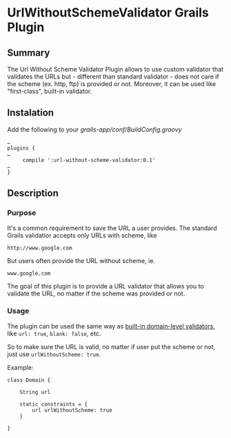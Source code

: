 # UrlWithoutSchemeValidator Grails Plugin

## Summary
The Url Without Scheme Validator Plugin allows to use custom validator that validates the URLs but - different than standard validator - does not care if the scheme (ex. http, ftp) is provided or not. Moreover, it can be used like "first-class", built-in validator.

## Instalation
Add the following to your _grails-app/conf/BuildConfig.groovy_

	…
	plugins {
	…
		 compile ':url-without-scheme-validator:0.1'
	…
	}

## Description

### Purpose

It's a common requirement to save the URL a user provides. The standard Grails validatior accepts only URLs with scheme, like

	http://www.google.com

But users often provide the URL without scheme, ie.

	www.google.com

The goal of this plugin is to provide a URL validator that allows you to validate the URL, no matter if the scheme was provided or not.


### Usage

The plugin can be used the same way as [built-in domain-level validators](http://grails.org/doc/latest/ref/Domain%20Classes/constraints.html), like `url: true`, `blank: false`, etc.

So to make sure the URL is valid, no matter if user put the scheme or not, just use `urlWithoutScheme: true`.

Example:

	class Domain {
	
		String url
	
		static constraints = {
		    url urlWithoutScheme: true
		}
	
	}
